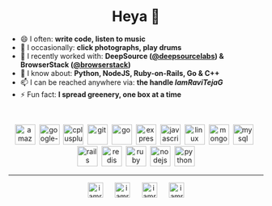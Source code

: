 <!--
### Hi there :

**IamRaviTejaG/IamRaviTejaG** is a ✨ _special_ ✨ repository because its `README.md` (this file) appears on your GitHub profile.

Here are some ideas to get you started:

- 🔭 I’m currently working on ...
- 🌱 I’m currently learning ...
- 👯 I’m looking to collaborate on ...
- 🤔 I’m looking for help with ...
- 💬 Ask me about ...
- 📫 How to reach me: ...
- 😄 Pronouns: ...
- ⚡ Fun fact: ...
-->



<h1 align="center">Heya 👋</h1>
<!--<h3 align="center">I often write code with headphones on, occasionally click photographs & play drums. </h3>-->

- 😄 I often: **write code, listen to music**
- 🙂 I occasionally: **click photographs, play drums**
- 🔭 I recently worked with: **DeepSource ([@deepsourcelabs]()) & BrowserStack ([@browserstack]())**
- 💬 I know about: **Python, NodeJS, Ruby-on-Rails, Go & C++**
- 📫 I can be reached anywhere via: **the handle _IamRaviTejaG_**
- ⚡ Fun fact: **I spread greenery, one box at a time**

<br />
<p align="center"><img src=https://devicons.github.io/devicon/devicon.git/icons/amazonwebservices/amazonwebservices-original.svg alt=amazonwebservices width="40" height="40"/>&nbsp;&nbsp;<img src=https://svgshare.com/i/Nkc.svg alt=google-bigquery width="40" height="40"/>&nbsp;&nbsp;<img src=https://devicons.github.io/devicon/devicon.git/icons/cplusplus/cplusplus-original.svg alt=cplusplus width="40" height="40"/>&nbsp;&nbsp;<img src=https://devicons.github.io/devicon/devicon.git/icons/git/git-original.svg alt=git width="40" height="40"/>&nbsp;&nbsp;<img src=https://devicons.github.io/devicon/devicon.git/icons/go/go-original.svg alt=go width="40" height="40"/>&nbsp;&nbsp;<img src=https://devicons.github.io/devicon/devicon.git/icons/express/express-original.svg alt=express width="40" height="40"/>&nbsp;&nbsp;<img src=https://devicons.github.io/devicon/devicon.git/icons/javascript/javascript-plain.svg alt=javascript width="40" height="40"/>&nbsp;&nbsp;<img src=https://devicons.github.io/devicon/devicon.git/icons/linux/linux-original.svg alt=linux width="40" height="40"/>&nbsp;&nbsp;<img src=https://devicons.github.io/devicon/devicon.git/icons/mongodb/mongodb-original-wordmark.svg alt=mongodb width="40" height="40"/>&nbsp;&nbsp;<img src=https://devicons.github.io/devicon/devicon.git/icons/mysql/mysql-plain.svg alt=mysql width="40" height="40"/>&nbsp;&nbsp;<img src=https://devicons.github.io/devicon/devicon.git/icons/rails/rails-plain-wordmark.svg alt=rails width="40" height="40"/>&nbsp;&nbsp;<img src=https://devicons.github.io/devicon/devicon.git/icons/redis/redis-original-wordmark.svg alt=redis width="40" height="40"/>&nbsp;&nbsp;<img src=https://devicons.github.io/devicon/devicon.git/icons/ruby/ruby-original.svg alt=ruby width="40" height="40"/>&nbsp;&nbsp;<img src=https://devicons.github.io/devicon/devicon.git/icons/nodejs/nodejs-original.svg alt=nodejs width="40" height="40"/>&nbsp;&nbsp;<img src=https://devicons.github.io/devicon/devicon.git/icons/python/python-original.svg alt=python width="40" height="40"/></p>

---

<p align="center">
<a href=https://twitter.com/iamravitejag target="blank"><img align="center" src=https://cdn.jsdelivr.net/npm/simple-icons@3.0.1/icons/twitter.svg alt="iamravitejag" height="30" width="30" /></a>&nbsp;&nbsp;&nbsp;&nbsp;&nbsp;&nbsp;<a href=https://linkedin.com/in/iamravitejag target="blank"><img align="center" src=https://cdn.jsdelivr.net/npm/simple-icons@3.0.1/icons/linkedin.svg alt="iamravitejag" height="30" width="30" /></a>&nbsp;&nbsp;&nbsp;&nbsp;&nbsp;&nbsp;<a href=https://fb.com/iamravitejag target="blank"><img align="center" src=https://cdn.jsdelivr.net/npm/simple-icons@3.0.1/icons/facebook.svg alt="iamravitejag" height="30" width="30" /></a>&nbsp;&nbsp;&nbsp;&nbsp;&nbsp;&nbsp;<a href=https://instagram.com/iamravitejag target="blank"><img align="center" src=https://cdn.jsdelivr.net/npm/simple-icons@3.0.1/icons/instagram.svg alt="iamravitejag" height="30" width="30" /></a>
</span>
